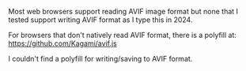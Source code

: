 Most web browsers support reading AVIF image format but none that I 
tested support writing AVIF format as I type this in 2024.

For browsers that don't natively read AVIF format, there is a polyfill at:
https://github.com/Kagami/avif.js

I couldn't find a polyfill for writing/saving to AVIF format.
